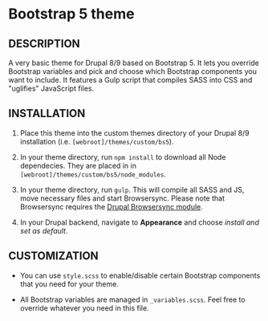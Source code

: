 # Bootstrap 5 theme

## DESCRIPTION

A very basic theme for Drupal 8/9 based on Bootstrap 5.
It lets you override Bootstrap variables and pick and
choose which Bootstrap components you want to include.
It features a Gulp script that compiles SASS into CSS
and "uglifies" JavaScript files.

## INSTALLATION

1. Place this theme into the custom themes directory of
your Drupal 8/9 installation (i.e. `[webroot]/themes/custom/bs5`).

2. In your theme directory, run `npm install` to download
all Node dependecies. They are placed in in
`[webroot]/themes/custom/bs5/node_modules`.

3. In your theme directory, run `gulp`. This will compile
all SASS and JS, move necessary files and start Browsersync.
Please note that Browsersync requires the [Drupal Browsersync
module](https://www.drupal.org/project/browsersync).

4. In your Drupal backend, navigate to **Appearance** and choose
*install and set as default*.

## CUSTOMIZATION

* You can use `style.scss` to enable/disable certain
Bootstrap components that you need for your theme.

* All Bootstrap variables are managed in `_variables.scss`.
Feel free to override whatever you need in this file.
